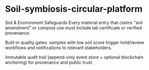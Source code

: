 # Soil-symbiosis-circular-platform
Soil &amp; Environment Safeguards
Every material entry that claims "soil amendment" or compost use must include lab certificate or verified provenance.

Built-in quality gates: samples with low soil score trigger hold/review workflows and notifications to relevant stakeholders.

Immutable audit trail (append-only event store + optional blockchain anchoring) for provenance and public trust.
